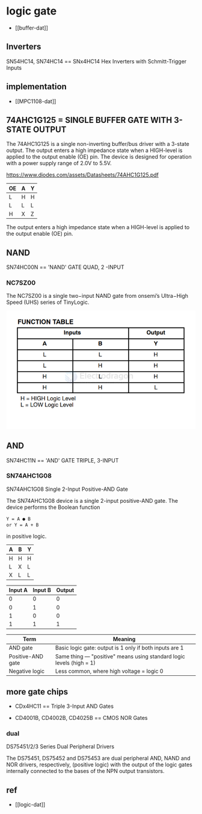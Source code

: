 
# logic gate 

- [[buffer-dat]]

## Inverters

SN54HC14, SN74HC14 == SNx4HC14 Hex Inverters with Schmitt-Trigger Inputs


## implementation 

- [[MPC1108-dat]]


## 74AHC1G125 = SINGLE BUFFER GATE WITH 3-STATE OUTPUT

The 74AHC1G125 is a single non-inverting buffer/bus driver with a 3-state output. The output enters a high impedance state when a HIGH-level is applied to the output enable (OE) pin. The device is designed for operation with a power supply range of 2.0V to 5.5V.

https://www.diodes.com/assets/Datasheets/74AHC1G125.pdf

| OE  | A   | Y   |
| --- | --- | --- |
| L   | H   | H   |
| L   | L   | L   |
| H   | X   | Z   |

The output enters a high impedance state when a HIGH-level is applied to the output enable (OE) pin. 


## NAND 

SN74HC00N ==  'NAND' GATE QUAD, 2 -INPUT

### NC7SZ00


The NC7SZ00 is a single two−input NAND gate from onsemi’s Ultra−High Speed (UHS) series of TinyLogic.

![](2024-07-08-18-34-43.png)


## AND 

SN74HC11N ==  'AND' GATE TRIPLE, 3-INPUT

### SN74AHC1G08

SN74AHC1G08 Single 2-Input Positive-AND Gate

The SN74AHC1G08 device is a single 2-input positive-AND gate. The device performs the Boolean function 

    Y = A ● B 
    or Y = A + B 

in positive logic.

| A   | B   | Y   |
| --- | --- | --- |
| H   | H   | H   |
| L   | X   | L   |
| X   | L   | L   |


| Input A | Input B | Output |
| ------- | ------- | ------ |
| 0       | 0       | 0      |
| 0       | 1       | 0      |
| 1       | 0       | 0      |
| 1       | 1       | 1      |



| Term              | Meaning                                                              |
| ----------------- | -------------------------------------------------------------------- |
| AND gate          | Basic logic gate: output is 1 only if both inputs are 1              |
| Positive-AND gate | Same thing — "positive" means using standard logic levels (high = 1) |
| Negative logic    | Less common, where high voltage = logic 0                            |

## more gate chips 

- CDx4HC11 == Triple 3-Input AND Gates 

- CD4001B, CD4002B, CD4025B == CMOS NOR Gates

### dual 

DS75451/2/3 Series Dual Peripheral Drivers

The DS75451, DS75452 and DS75453 are dual peripheral AND, NAND and NOR drivers, respectively, (positive logic) with the output of the logic gates internally connected to the bases of the NPN output transistors.


## ref 

- [[logic-dat]]
